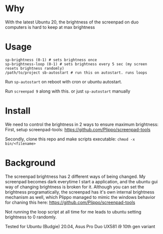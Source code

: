 # Why

With the latest Ubuntu 20, the brightness of the screenpad on duo computers is hard to keep at max brightness

# Usage

```
sp-brightness (0-1) # sets brightness once
sp-brightness-loop (0-1) # sets brightness every 5 sec (my screen resets brightness randomly)
/path/to/project sb-autostart # run this on autostart. runs loops
```
Run `sp-autostart` on reboot with cron or ubuntu autostart.

Run `screenpad 9` along with this. or just `sp-autostart` manually

# Install

We need to control the brightness in 2 ways to ensure maximum brightness:
First, setup screenpad-tools: https://github.com/Plippo/screenpad-tools

Secondly, clone this repo and make scripts executable:
`chmod -x bin/<filename>`


# Background

The screenpad brightness has 2 different ways of being changed.
My screenpad becomes dark everytime I start a application, and the ubuntu gui way of changing brightness is broken for it.
Although you can set the brightness programatically, the screenpad has it's own internal brightness mechanism as well,
which Plippo managed to mimic the windows behavior for chaning this here: https://github.com/Plippo/screenpad-tools

Not running the loop script at all time for me leads to ubuntu setting brightness to 0 randomly.

Tested for Ubuntu (Budgie) 20.04, Asus Pro Duo UX581 i9 10th gen variant
